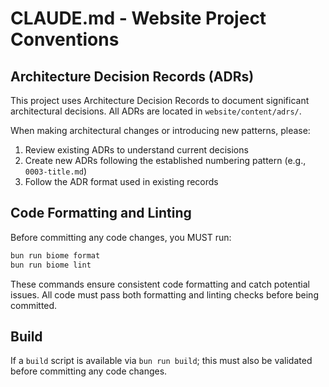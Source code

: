 # CLAUDE.md - Website Project Conventions

## Architecture Decision Records (ADRs)

This project uses Architecture Decision Records to document significant architectural decisions. All ADRs are located in `website/content/adrs/`.

When making architectural changes or introducing new patterns, please:

1. Review existing ADRs to understand current decisions
2. Create new ADRs following the established numbering pattern (e.g., `0003-title.md`)
3. Follow the ADR format used in existing records

## Code Formatting and Linting

Before committing any code changes, you MUST run:

```bash
bun run biome format
bun run biome lint
```

These commands ensure consistent code formatting and catch potential issues. All code must pass both formatting and linting checks before being committed.

## Build

If a `build` script is available via `bun run build`; this must also be validated before committing any code changes.
